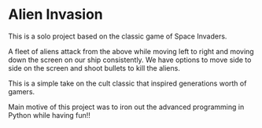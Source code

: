 # Alien Invasion
This is a solo project based on the classic game of Space Invaders.

A fleet of aliens attack from the above while moving left to right and moving down the screen on our ship consistently.
We have options to move side to side on the screen and shoot bullets to kill the aliens.

This is a simple take on the cult classic that inspired generations worth of gamers.

Main motive of this project was to iron out the advanced programming in Python while having fun!!
